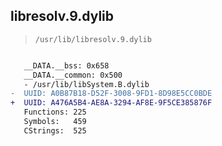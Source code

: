 ## libresolv.9.dylib

> `/usr/lib/libresolv.9.dylib`

```diff

   __DATA.__bss: 0x658
   __DATA.__common: 0x500
   - /usr/lib/libSystem.B.dylib
-  UUID: A0B87B18-D52F-3008-9FD1-8D98E5CC0BDE
+  UUID: A476A5B4-AE8A-3294-AF8E-9F5CE385876F
   Functions: 225
   Symbols:   459
   CStrings:  525

```
